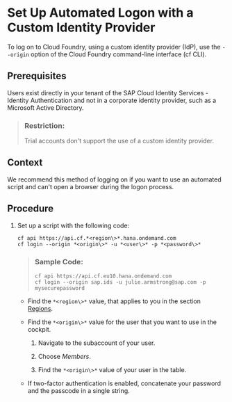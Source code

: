 <!-- loio98ec56a6dd4347b6ad466aaab19ded02 -->

# Set Up Automated Logon with a Custom Identity Provider

To log on to Cloud Foundry, using a custom identity provider \(IdP\), use the `--origin` option of the Cloud Foundry command-line interface \(cf CLI\).



<a name="loio98ec56a6dd4347b6ad466aaab19ded02__prereq_ifq_vn3_jlb"/>

## Prerequisites

Users exist directly in your tenant of the SAP Cloud Identity Services - Identity Authentication and not in a corporate identity provider, such as a Microsoft Active Directory.

> ### Restriction:  
> Trial accounts don't support the use of a custom identity provider.



## Context

We recommend this method of logging on if you want to use an automated script and can't open a browser during the logon process.



## Procedure

1.  Set up a script with the following code:

    ```nocode
    cf api https://api.cf.*<region\>*.hana.ondemand.com
    cf login --origin *<origin\>* -u *<user\>* -p *<password\>*
    
    ```

    > ### Sample Code:  
    > ```nocode
    > cf api https://api.cf.eu10.hana.ondemand.com
    > cf login --origin sap.ids -u julie.armstrong@sap.com -p mysecurepassword
    > 
    > ```

    -   Find the `*<region\>*` value, that applies to you in the section [Regions](../10_concepts/regions-350356d.md#loio350356d1dc314d3199dca15bd2ab9b0e).

    -   Find the `*<origin\>*` value for the user that you want to use in the cockpit.

        1.  Navigate to the subaccount of your user.

        2.  Choose *Members*.

        3.  Find the `*<origin\>*` value of your user in the table.


    -   If two-factor authentication is enabled, concatenate your password and the passcode in a single string.




